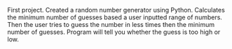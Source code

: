 First project. Created a random number generator using Python. Calculates the minimum number of guesses based a user inputted range of numbers. Then the user tries to guess
the number in less times then the minimum number of guesses. Program will tell you whether the guess is too high or low.
